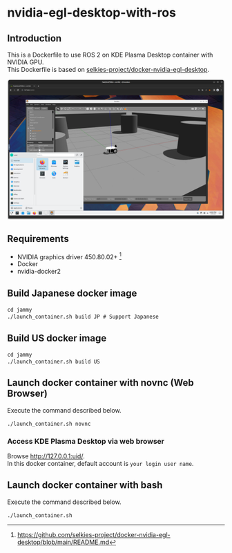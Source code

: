 # nvidia-egl-desktop-with-ros
## Introduction

This is a Dockerfile to use ROS 2 on KDE Plasma Desktop container with NVIDIA GPU.  
This Dockerfile is based on [selkies-project/docker-nvidia-egl-desktop](https://github.com/selkies-project/docker-nvidia-egl-desktop).

![](nvidia-egl-desktop-ros2-screenshot.png)

## Requirements

- NVIDIA graphics driver 450.80.02+ [^1]
- Docker
- nvidia-docker2

## Build Japanese docker image

```
cd jammy
./launch_container.sh build JP # Support Japanese
```
## Build US docker image

```
cd jammy
./launch_container.sh build US
```

## Launch docker container with novnc (Web Browser)

Execute the command described below.  
```
./launch_container.sh novnc
```

### Access KDE Plasma Desktop via web browser

Browse <http://127.0.0.1:uid/>.  
In this docker container, default account is `your login user name`.  

[^1]: <https://github.com/selkies-project/docker-nvidia-egl-desktop/blob/main/README.md>


## Launch docker container with bash

Execute the command described below.  
```
./launch_container.sh
```